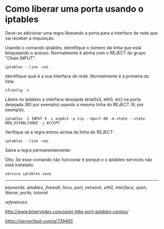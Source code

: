 # Como liberar uma porta usando o iptables

Deve-se adicionar uma regra liberando a porta para a interface de rede que vai receber a requisição.

Usando o comando iptables, identifique o número da linha que está bloqueando o acesso. Normalmente é alinha com o REJECT do grupo "Chain INPUT".

```
iptables --line -vnL
```

Identifique qual é a sua interface de rede. Normalmente é a primeira da lista:

```
ifconfig -s
```

Libere no iptables a interface desejada (enp0s3, eth0, etc) na porta desejada (80 por exemplo) usando a mesma linha do REJECT (9, por exemplo).

```
iptables -I INPUT 9 -i enp0s3 -p tcp --dport 80 -m state --state NEW,ESTABLISHED -j ACCEPT
```

Verifique se a regra entrou acima da linha do REJECT:

```
iptables --line -vnL
```

Salve a regra permanentemente:

Obs: Se esse comando não funcionar é porque o o iptables-services não está instalado.

```
service iptables save
```

---

*keywords: iptables, firewall, linux, port, network, eth0, interface, open, liberar, porta, tutorial*

*references:*

*http://www.binarytides.com/open-http-port-iptables-centos/*

*https://serverfault.com/a/739465*
